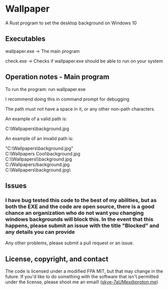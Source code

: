 # Wallpaper

A Rust program to set the desktop background on Windows 10

## Executables

wallpaper.exe -> The main program

check.exe -> Checks if wallpaper.exe should be able to run on your system

## Operation notes - Main program

To run the program: run wallpaper.exe

I recommend doing this in command prompt for debugging

The path must not have a space in it, or any other non-path characters. 

An example of a valid path is:

C:\Wallpapers\background.jpg

An example of an invalid path is:

"C:\Wallpapers\background.jpg"<br>
C:\Wallpapers Cool\background.jpg<br>
C:\\\\Wallpapers\\\\background.jpg<br>
C:/Wallpapers/background.jpg<br>
C:\Wallpapers\background.jpg\

## Issues

### I have bug tested this code to the best of my abilities, but as both the EXE and the code are open source, there is a good chance an organization who do not want you changing windows backgrounds will block this. In the event that this happens, please submit an issue with the title "Blocked" and any details you can provide

Any other problems, please submit a pull request or an issue.

## License, copyright, and contact

The code is licensed under a modified FPA MIT, but that may change in the future. If you'd like to do something with the software that isn't permitted under the license, please shoot me an email! (skye-7aUMex@proton.me)
